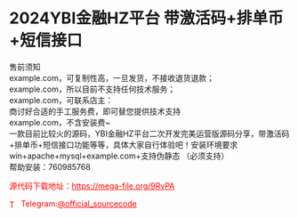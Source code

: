 # 2024YBI金融HZ平台 带激活码+排单币+短信接口

售前须知<br>example.com，可复制性高，一旦发货，不接收退货退款；<br>example.com，所以目前不支持任何技术服务；<br>example.com，可联系店主：<br>商讨好合适的手工服务费，即可替您提供技术支持<br>example.com，不含安装费~<br>一款目前比较火的源码，YBI金融HZ平台二次开发完美运营版源码分享，带激活码+排单币+短信接口功能等等，具体大家自行体验吧！安装环境要求 win+apache+mysql+example.com+支持伪静态 （必须支持）<br>帮助安装：760985768<br>


<p style="color: red;">源代码下载地址：<a href="https://mega-file.org/9RvPA" style="color: red;">https://mega-file.org/9RvPA</a></p><p style="color: red;"><img src="https://cdn-icons-png.flaticon.com/512/2111/2111646.png" alt="Telegram Icon" style="width: 16px; vertical-align: middle; margin-right: 5px;">Telegram:<a href="https://t.me/official_sourcecode" style="color: red;">@official_sourcecode</a></p>